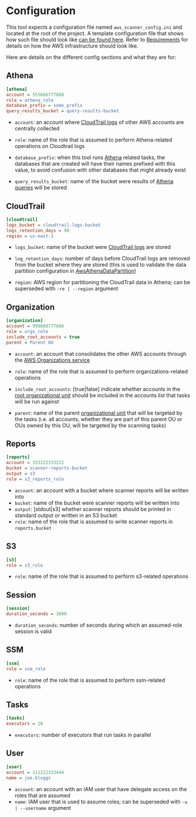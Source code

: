# Configuration

This tool expects a configuration file named `aws_scanner_config.ini` and located at the root of the project. A template
configuration file that shows how such file should look like [can be found here](../aws_scanner_config_template.ini).
Refer to [Requirements][doc-requirements] for details on how the AWS infrastructure should look like.

Here are details on the different config sections and what they are for:

## Athena

```ini
[athena]
account = 555666777888
role = athena_role
database_prefix = some_prefix
query_results_bucket = query-results-bucket
```

-   `account`: an account where [CloudTrail logs][aws-cloudtrail] of other AWS accounts are centrally collected
    
-   `role`: name of the role that is assumed to perform Athena-related operations on Cloudtrail logs
    
-   `database_prefix`: when this tool runs [Athena][aws-athena] related tasks, the databases that are created will have
    their names prefixed with this value, to avoid confusion with other databases that might already exist

-   `query_results_bucket`: name of the bucket were results of [Athena queries][aws-athena-querying] will be stored

## CloudTrail

```ini
[cloudtrail]
logs_bucket = cloudtrail-logs-bucket
logs_retention_days = 90
region = us-east-1
```

-   `logs_bucket`: name of the bucket were [CloudTrail logs][aws-cloudtrail-bucket] are stored
    
-   `log_retention_days`: number of days before CloudTrail logs are removed from the bucket where they are stored (this
    is used to validate the data partition configuration in [AwsAthenaDataPartition][src-partition])
    
-   `region`: AWS region for partitioning the CloudTrail data in Athena; can be superseded with `-re | --region`
    argument

## Organization

```ini
[organization]
account = 999888777666
role = orgs_role
include_root_accounts = true
parent = Parent OU
```

-   `account`: an account that consolidates the other AWS accounts through the
    [AWS Organizations service][aws-organizations]

-   `role`: name of the role that is assumed to perform organizations-related operations
    
-   `include_root_accounts`: \[true|false\] indicate whether accounts in the
    [root organizational unit][aws-organizations-root] should be included in the accounts list that tasks will be run
    against

-   `parent`: name of the parent [organizational unit][aws-organizational-ou] that will be targeted by the tasks (i.e.
    all accounts, whether they are part of this parent OU or OUs owned by this OU, will be targeted by the scanning
    tasks)

## Reports

```ini
[reports]
account = 333222333222
bucket = scanner-reports-bucket
output = s3
role = s3_reports_role
```

- `account`: an account with a bucket where scanner reports will be written into
- `bucket`: name of the bucket were scanner reports will be written into
- `output`: \[stdout|s3\] whether scanner reports should be printed in standard output or written in an S3 bucket
- `role`: name of the role that is assumed to write scanner reports in `reports.bucket`

## S3

```ini
[s3]
role = s3_role
```

- `role`: name of the role that is assumed to perform s3-related operations

## Session

```ini
[session]
duration_seconds = 3600
```

- `duration_seconds`: number of seconds during which an assumed-role session is valid

## SSM

```ini
[ssm]
role = ssm_role
```

- `role`: name of the role that is assumed to perform ssm-related operations

## Tasks

```ini
[tasks]
executors = 10
```

- `executors`: number of executors that run tasks in parallel

## User

```ini
[user]
account = 111222333444
name = joe.bloggs
```

- `account`: an account with an IAM user that have delegate access on the roles that are assumed
- `name`: IAM user that is used to assume roles; can be superseded with `-u | --username` argument

[aws-athena]: https://docs.aws.amazon.com/athena/latest/ug/what-is.html
[aws-athena-querying]: https://docs.aws.amazon.com/athena/latest/ug/querying.html
[aws-cloudtrail]: https://docs.aws.amazon.com/awscloudtrail/latest/userguide/cloudtrail-user-guide.html
[aws-cloudtrail-bucket]: https://docs.aws.amazon.com/awscloudtrail/latest/userguide/cloudtrail-create-and-update-a-trail.html
[aws-organizational-ou]: https://docs.aws.amazon.com/organizations/latest/userguide/orgs_getting-started_concepts.html#organizationalunit
[aws-organizations]: https://docs.aws.amazon.com/organizations/latest/userguide/orgs_introduction.html
[aws-organizations-root]: https://docs.aws.amazon.com/organizations/latest/userguide/orgs_getting-started_concepts.html#root
[doc-requirements]: ./requirements.md
[src-partition]: ../src/data/aws_athena_data_partition.py
